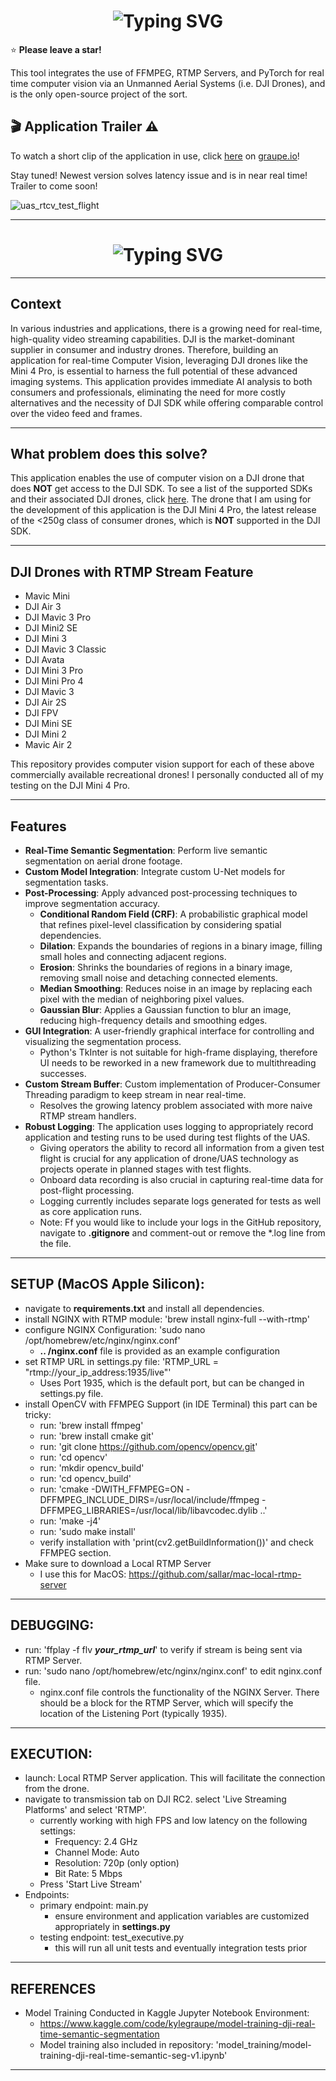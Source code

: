 <h1 align="center">
  <img src="https://readme-typing-svg.demolab.com?font=Fira+Code&size=30&duration=2000&pause=10000&color=0FFFD0&center=true&vCenter=true&width=1000&lines=Unmanned%20Aerial%20System%20-%20Real%20Time%20Computer%20Vision" alt="Typing SVG" />
</h1>

⭐ **Please leave a star!**

This tool integrates the use of FFMPEG, RTMP Servers, and PyTorch for real time computer vision via an Unmanned Aerial Systems (i.e. DJI Drones), and is the only open-source project of the sort. 

## 🎬 Application Trailer ⚠️

To watch a short clip of the application in use, click [here](https://www.graupe.io/portfolio/real-time-computer-vision-streamed-via-dji-drone) on [graupe.io](https://www.graupe.io)!

Stay tuned! Newest version solves latency issue and is in near real time! Trailer to come soon!

![uas_rtcv_test_flight](https://github.com/user-attachments/assets/6b717654-75de-4418-957d-0a8097e2173c)

---
<h1 align="center">
  <img src="https://readme-typing-svg.demolab.com?font=Fira+Code&size=30&duration=2000&pause=10000&startDelay=4000&color=E0AA3E&center=false&vCenter=true&width=1000&lines=LEAVE+A+STAR+OR+A+FOLLOW+IF+THIS+REPO+IS+HELPFUL!" alt="Typing SVG" />
</h1>

---

## Context 

In various industries and applications, there is a growing need for real-time, high-quality video streaming capabilities. DJI is the market-dominant supplier in consumer and industry drones. Therefore, building an application for real-time Computer Vision, leveraging DJI drones like the Mini 4 Pro, is essential to harness the full potential of these advanced imaging systems. This application provides immediate AI analysis to both consumers and professionals, eliminating the need for more costly alternatives and the necessity of DJI SDK while offering comparable control over the video feed and frames.

---

## What problem does this solve?

This application enables the use of computer vision on a DJI drone that does **NOT** get access to the DJI SDK. To see a list of the supported SDKs and their associated DJI drones, click [here](https://developer.dji.com/). The drone that I am using for the development of this application is the DJI Mini 4 Pro, the latest release of the <250g class of consumer drones, which is **NOT** supported in the DJI SDK.

---

## DJI Drones with RTMP Stream Feature
- Mavic Mini
- DJI Air 3
- DJI Mavic 3 Pro
- DJI Mini2 SE
- DJI Mini 3
- DJI Mavic 3 Classic
- DJI Avata
- DJI Mini 3 Pro
- DJI Mini Pro 4
- DJI Mavic 3
- DJI Air 2S
- DJI FPV
- DJI Mini SE
- DJI Mini 2
- Mavic Air 2

This repository provides computer vision support for each of these above commercially available recreational drones! I personally conducted all of my testing on the DJI Mini 4 Pro.

---

## Features

- **Real-Time Semantic Segmentation**: Perform live semantic segmentation on aerial drone footage.
- **Custom Model Integration**: Integrate custom U-Net models for segmentation tasks.
- **Post-Processing**: Apply advanced post-processing techniques to improve segmentation accuracy.
  - **Conditional Random Field (CRF)**: A probabilistic graphical model that refines pixel-level classification by considering spatial dependencies.
  - **Dilation**: Expands the boundaries of regions in a binary image, filling small holes and connecting adjacent regions.
  - **Erosion**: Shrinks the boundaries of regions in a binary image, removing small noise and detaching connected elements.
  - **Median Smoothing**: Reduces noise in an image by replacing each pixel with the median of neighboring pixel values.
  - **Gaussian Blur**: Applies a Gaussian function to blur an image, reducing high-frequency details and smoothing edges.
- **GUI Integration**: A user-friendly graphical interface for controlling and visualizing the segmentation process.
  - Python's TkInter is not suitable for high-frame displaying, therefore UI needs to be reworked in a new framework due to multithreading successes.
- **Custom Stream Buffer**: Custom implementation of Producer-Consumer Threading paradigm to keep stream in near real-time.
  - Resolves the growing latency problem associated with more naive RTMP stream handlers.
- **Robust Logging**: The application uses logging to appropriately record application and testing runs to be used during test flights of the UAS.
  - Giving operators the ability to record all information from a given test flight is crucial for any application of drone/UAS technology as projects operate in planned stages with test flights.
  - Onboard data recording is also crucial in capturing real-time data for post-flight processing.
  - Logging currently includes separate logs generated for tests as well as core application runs.
  - Note: Ff you would like to include your logs in the GitHub repository, navigate to **.gitignore** and comment-out or remove the *.log line from the file.
--- 

## SETUP (MacOS Apple Silicon):
- navigate to **requirements.txt** and install all dependencies.
- install NGINX with RTMP module: 'brew install nginx-full --with-rtmp'
- configure NGINX Configuration: 'sudo nano /opt/homebrew/etc/nginx/nginx.conf'
  - **.. /nginx.conf** file is provided as an example configuration
- set RTMP URL in settings.py file: 'RTMP_URL = "rtmp://your_ip_address:1935/live"'
  - Uses Port 1935, which is the default port, but can be changed in settings.py file.
- install OpenCV with FFMPEG Support (in IDE Terminal) this part can be tricky:
  - run: 'brew install ffmpeg'
  - run: 'brew install cmake git'
  - run: 'git clone https://github.com/opencv/opencv.git'
  - run: 'cd opencv'
  - run: 'mkdir opencv_build'
  - run: 'cd opencv_build'
  - run: 'cmake -DWITH_FFMPEG=ON -DFFMPEG_INCLUDE_DIRS=/usr/local/include/ffmpeg -DFFMPEG_LIBRARIES=/usr/local/lib/libavcodec.dylib ..'
  - run: 'make -j4'
  - run: 'sudo make install'
  - verify installation with 'print(cv2.getBuildInformation())' and check FFMPEG section.
- Make sure to download a Local RTMP Server
  - I use this for MacOS: https://github.com/sallar/mac-local-rtmp-server

---

## DEBUGGING:
 - run: 'ffplay -f flv **_your_rtmp_url_**' to verify if stream is being sent via RTMP Server. 
 - run: 'sudo nano /opt/homebrew/etc/nginx/nginx.conf' to edit nginx.conf file.
   - nginx.conf file controls the functionality of the NGINX Server. There should be a block for the RTMP Server, which will specify the location of the Listening Port (typically 1935).

---

## EXECUTION:
- launch: Local RTMP Server application. This will facilitate the connection from the drone.
- navigate to transmission tab on DJI RC2. select 'Live Streaming Platforms' and select 'RTMP'.
  - currently working with high FPS and low latency on the following settings:
    - Frequency: 2.4 GHz
    - Channel Mode: Auto
    - Resolution: 720p (only option)
    - Bit Rate: 5 Mbps
  - Press 'Start Live Stream'
- Endpoints:
  - primary endpoint: main.py
    - ensure environment and application variables are customized appropriately in **settings.py**
  - testing endpoint: test_executive.py
    - this will run all unit tests and eventually integration tests prior

---

## REFERENCES
- Model Training Conducted in Kaggle Jupyter Notebook Environment:
  - https://www.kaggle.com/code/kylegraupe/model-training-dji-real-time-semantic-segmentation
  - Model training also included in repository: 'model_training/model-training-dji-real-time-semantic-seg-v1.ipynb'

---
